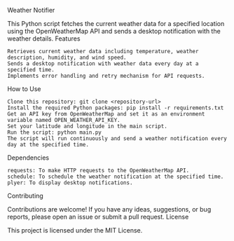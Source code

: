 Weather Notifier

This Python script fetches the current weather data for a specified location using the OpenWeatherMap API and sends a desktop notification with the weather details.
Features

    Retrieves current weather data including temperature, weather description, humidity, and wind speed.
    Sends a desktop notification with weather data every day at a specified time.
    Implements error handling and retry mechanism for API requests.

How to Use

    Clone this repository: git clone <repository-url>
    Install the required Python packages: pip install -r requirements.txt
    Get an API key from OpenWeatherMap and set it as an environment variable named OPEN_WEATHER_API_KEY.
    Set your latitude and longitude in the main script.
    Run the script: python main.py
    The script will run continuously and send a weather notification every day at the specified time.

Dependencies

    requests: To make HTTP requests to the OpenWeatherMap API.
    schedule: To schedule the weather notification at the specified time.
    plyer: To display desktop notifications.

Contributing

Contributions are welcome! If you have any ideas, suggestions, or bug reports, please open an issue or submit a pull request.
License

This project is licensed under the MIT License.
